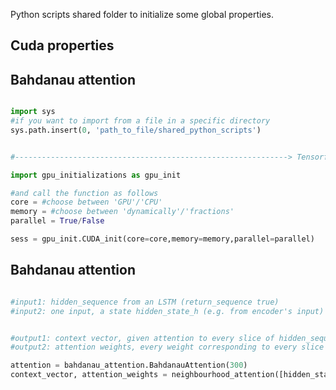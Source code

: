 Python scripts shared folder to initialize some global properties.

## Cuda properties
## Bahdanau attention


```python

import sys
#if you want to import from a file in a specific directory
sys.path.insert(0, 'path_to_file/shared_python_scripts')


#-------------------------------------------------------------> Tensorflow Session properties

import gpu_initializations as gpu_init

#and call the function as follows
core = #choose between 'GPU'/'CPU'
memory = #choose between 'dynamically'/'fractions'
parallel = True/False

sess = gpu_init.CUDA_init(core=core,memory=memory,parallel=parallel)


```

## Bahdanau attention

```python

#input1: hidden_sequence from an LSTM (return_sequence true)
#input2: one input, a state hidden_state_h (e.g. from encoder's input)


#output1: context vector, given attention to every slice of hidden_sequence
#output2: attention weights, every weight corresponding to every slice of the sequece

attention = bahdanau_attention.BahdanauAttention(300)
context_vector, attention_weights = neighbourhood_attention([hidden_state_h, hidden_sequence])


```





